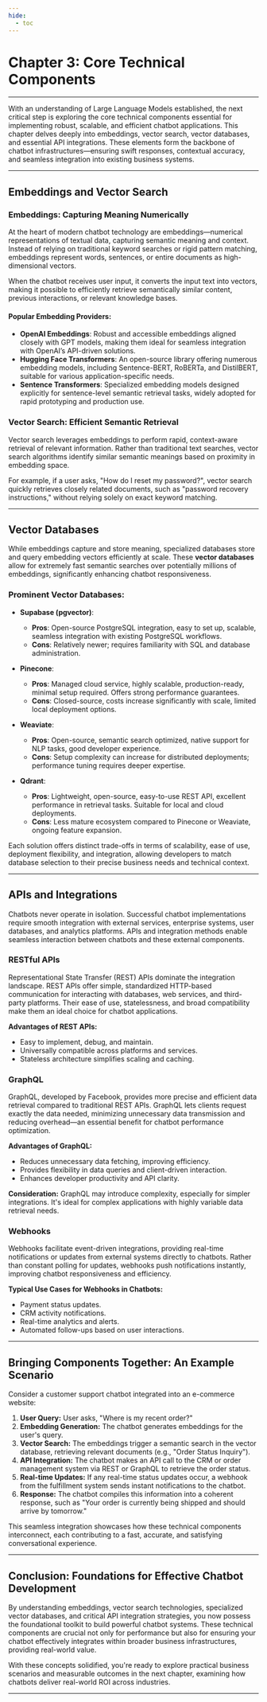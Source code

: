 ```yaml
---
hide:
  - toc
---
```


# Chapter 3: Core Technical Components

---

With an understanding of Large Language Models established, the next critical step is exploring the core technical components essential for implementing robust, scalable, and efficient chatbot applications. This chapter delves deeply into embeddings, vector search, vector databases, and essential API integrations. These elements form the backbone of chatbot infrastructures—ensuring swift responses, contextual accuracy, and seamless integration into existing business systems.

---

## Embeddings and Vector Search

### Embeddings: Capturing Meaning Numerically

At the heart of modern chatbot technology are embeddings—numerical representations of textual data, capturing semantic meaning and context. Instead of relying on traditional keyword searches or rigid pattern matching, embeddings represent words, sentences, or entire documents as high-dimensional vectors.

When the chatbot receives user input, it converts the input text into vectors, making it possible to efficiently retrieve semantically similar content, previous interactions, or relevant knowledge bases.

#### Popular Embedding Providers:

* **OpenAI Embeddings**: Robust and accessible embeddings aligned closely with GPT models, making them ideal for seamless integration with OpenAI’s API-driven solutions.
* **Hugging Face Transformers**: An open-source library offering numerous embedding models, including Sentence-BERT, RoBERTa, and DistilBERT, suitable for various application-specific needs.
* **Sentence Transformers**: Specialized embedding models designed explicitly for sentence-level semantic retrieval tasks, widely adopted for rapid prototyping and production use.

### Vector Search: Efficient Semantic Retrieval

Vector search leverages embeddings to perform rapid, context-aware retrieval of relevant information. Rather than traditional text searches, vector search algorithms identify similar semantic meanings based on proximity in embedding space.

For example, if a user asks, "How do I reset my password?", vector search quickly retrieves closely related documents, such as "password recovery instructions," without relying solely on exact keyword matching.

---

## Vector Databases

While embeddings capture and store meaning, specialized databases store and query embedding vectors efficiently at scale. These **vector databases** allow for extremely fast semantic searches over potentially millions of embeddings, significantly enhancing chatbot responsiveness.

### Prominent Vector Databases:

* **Supabase (pgvector)**:

  * **Pros**: Open-source PostgreSQL integration, easy to set up, scalable, seamless integration with existing PostgreSQL workflows.
  * **Cons**: Relatively newer; requires familiarity with SQL and database administration.

* **Pinecone**:

  * **Pros**: Managed cloud service, highly scalable, production-ready, minimal setup required. Offers strong performance guarantees.
  * **Cons**: Closed-source, costs increase significantly with scale, limited local deployment options.

* **Weaviate**:

  * **Pros**: Open-source, semantic search optimized, native support for NLP tasks, good developer experience.
  * **Cons**: Setup complexity can increase for distributed deployments; performance tuning requires deeper expertise.

* **Qdrant**:

  * **Pros**: Lightweight, open-source, easy-to-use REST API, excellent performance in retrieval tasks. Suitable for local and cloud deployments.
  * **Cons**: Less mature ecosystem compared to Pinecone or Weaviate, ongoing feature expansion.

Each solution offers distinct trade-offs in terms of scalability, ease of use, deployment flexibility, and integration, allowing developers to match database selection to their precise business needs and technical context.

---

## APIs and Integrations

Chatbots never operate in isolation. Successful chatbot implementations require smooth integration with external services, enterprise systems, user databases, and analytics platforms. APIs and integration methods enable seamless interaction between chatbots and these external components.

### RESTful APIs

Representational State Transfer (REST) APIs dominate the integration landscape. REST APIs offer simple, standardized HTTP-based communication for interacting with databases, web services, and third-party platforms. Their ease of use, statelessness, and broad compatibility make them an ideal choice for chatbot applications.

**Advantages of REST APIs:**

* Easy to implement, debug, and maintain.
* Universally compatible across platforms and services.
* Stateless architecture simplifies scaling and caching.

### GraphQL

GraphQL, developed by Facebook, provides more precise and efficient data retrieval compared to traditional REST APIs. GraphQL lets clients request exactly the data needed, minimizing unnecessary data transmission and reducing overhead—an essential benefit for chatbot performance optimization.

**Advantages of GraphQL:**

* Reduces unnecessary data fetching, improving efficiency.
* Provides flexibility in data queries and client-driven interaction.
* Enhances developer productivity and API clarity.

**Consideration:** GraphQL may introduce complexity, especially for simpler integrations. It's ideal for complex applications with highly variable data retrieval needs.

### Webhooks

Webhooks facilitate event-driven integrations, providing real-time notifications or updates from external systems directly to chatbots. Rather than constant polling for updates, webhooks push notifications instantly, improving chatbot responsiveness and efficiency.

**Typical Use Cases for Webhooks in Chatbots:**

* Payment status updates.
* CRM activity notifications.
* Real-time analytics and alerts.
* Automated follow-ups based on user interactions.

---

## Bringing Components Together: An Example Scenario

Consider a customer support chatbot integrated into an e-commerce website:

1. **User Query:** User asks, "Where is my recent order?"
2. **Embedding Generation:** The chatbot generates embeddings for the user's query.
3. **Vector Search:** The embeddings trigger a semantic search in the vector database, retrieving relevant documents (e.g., "Order Status Inquiry").
4. **API Integration:** The chatbot makes an API call to the CRM or order management system via REST or GraphQL to retrieve the order status.
5. **Real-time Updates:** If any real-time status updates occur, a webhook from the fulfillment system sends instant notifications to the chatbot.
6. **Response:** The chatbot compiles this information into a coherent response, such as "Your order is currently being shipped and should arrive by tomorrow."

This seamless integration showcases how these technical components interconnect, each contributing to a fast, accurate, and satisfying conversational experience.

---

## Conclusion: Foundations for Effective Chatbot Development

By understanding embeddings, vector search technologies, specialized vector databases, and critical API integration strategies, you now possess the foundational toolkit to build powerful chatbot systems. These technical components are crucial not only for performance but also for ensuring your chatbot effectively integrates within broader business infrastructures, providing real-world value.

With these concepts solidified, you're ready to explore practical business scenarios and measurable outcomes in the next chapter, examining how chatbots deliver real-world ROI across industries.

---



